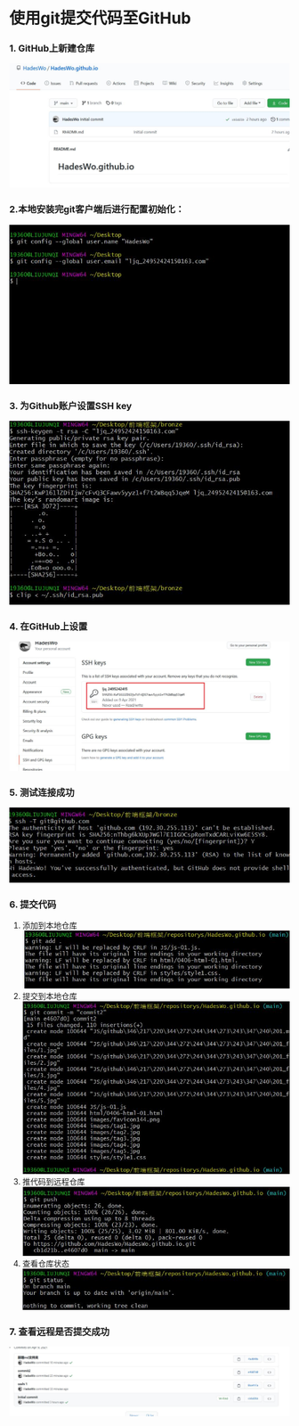 # 使用git提交代码至GitHub
### 1. GitHub上新建仓库
![](github提交代码_files/1.jpg)
### 2.本地安装完git客户端后进行配置初始化：
![](github提交代码_files/3.jpg)
### 3. 为Github账户设置SSH key
![](github提交代码_files/4.jpg)
### 4. 在GitHub上设置
![](github提交代码_files/5.jpg)
### 5. 测试连接成功
![](github提交代码_files/2.jpg)
### 6. 提交代码
1. 添加到本地仓库
![](github提交代码_files/7.jpg)
2. 提交到本地仓库
![](github提交代码_files/8.jpg)
3. 推代码到远程仓库
![](github提交代码_files/9.jpg)
4. 查看仓库状态
![](github提交代码_files/10.jpg)
### 7. 查看远程是否提交成功
![](github提交代码_files/6.jpg)

